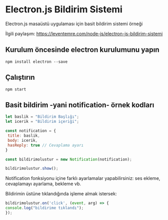 # Electron.js Bildirim Sistemi
Electron.js masaüstü uygulaması için basit bildirim sistemi örneği

İlgili paylaşım: https://leventemre.com/node-js/electron-js-bildirim-sistemi

Kurulum öncesinde electron kurulumunu yapın
-----------------------
```
npm install electron --save
```

Çalıştırın
-----------------------
```
npm start
```

Basit bildirim -yani notification- örnek kodları
-----------------------
```javascript
let baslik = "Bildirim Başlığı";
let icerik = "Bildirim içeriği";

const notification = {
 title: baslik,
 body: icerik,
 hasReply: true // Cevaplama ayarı
}

const bildirimolustur = new Notification(notification);

bildirimolustur.show();
```

Notification fonksiyonu içine farklı ayarlamalar yapabilirsiniz: ses ekleme, cevaplamayı ayarlama, bekleme vb.

Bildirimin üstüne tıklandığında işleme almak istersek:
```javascript
bildirimolustur.on('click', (event, arg) => {
console.log("bildirime tıklandı");
});
```
